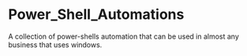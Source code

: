 # Power_Shell_Automations
A collection of power-shells automation that can be used in almost any business that uses windows.
